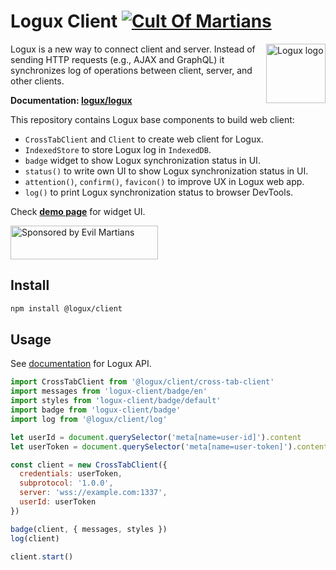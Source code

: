 # Logux Client [![Cult Of Martians][cult-img]][cult]

<img align="right" width="95" height="95" title="Logux logo"
     src="https://cdn.rawgit.com/logux/logux/master/logo.svg">

Logux is a new way to connect client and server. Instead of sending
HTTP requests (e.g., AJAX and GraphQL) it synchronizes log of operations
between client, server, and other clients.

**Documentation: [logux/logux]**

This repository contains Logux base components to build web client:

* `CrossTabClient` and `Client` to create web client for Logux.
* `IndexedStore` to store Logux log in `IndexedDB`.
* `badge` widget to show Logux synchronization status in UI.
* `status()` to write own UI to show Logux synchronization status in UI.
* `attention()`, `confirm()`, `favicon()` to improve UX in Logux web app.
* `log()` to print Logux synchronization status to browser DevTools.

Check **[demo page]** for widget UI.

<a href="https://evilmartians.com/?utm_source=logux-client">
  <img src="https://evilmartians.com/badges/sponsored-by-evil-martians.svg"
       alt="Sponsored by Evil Martians" width="236" height="54">
</a>

[logux/logux]: https://github.com/logux/logux
[demo page]: https://logux.github.io/client/
[cult-img]: http://cultofmartians.com/assets/badges/badge.svg
[cult]: http://cultofmartians.com/done.html


## Install

```sh
npm install @logux/client
```


## Usage

See [documentation] for Logux API.

```js
import CrossTabClient from '@logux/client/cross-tab-client'
import messages from 'logux-client/badge/en'
import styles from 'logux-client/badge/default'
import badge from 'logux-client/badge'
import log from '@logux/client/log'

let userId = document.querySelector('meta[name=user-id]').content
let userToken = document.querySelector('meta[name=user-token]').content

const client = new CrossTabClient({
  credentials: userToken,
  subprotocol: '1.0.0',
  server: 'wss://example.com:1337',
  userId: userToken
})

badge(client, { messages, styles })
log(client)

client.start()
```

[documentation]: https://github.com/logux/logux
